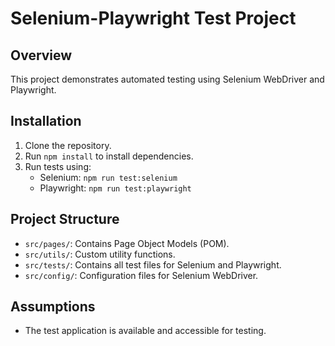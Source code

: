 # Selenium-Playwright Test Project

## Overview
This project demonstrates automated testing using Selenium WebDriver and Playwright.

## Installation
1. Clone the repository.
2. Run `npm install` to install dependencies.
3. Run tests using:
   - Selenium: `npm run test:selenium`
   - Playwright: `npm run test:playwright`

## Project Structure
- `src/pages/`: Contains Page Object Models (POM).
- `src/utils/`: Custom utility functions.
- `src/tests/`: Contains all test files for Selenium and Playwright.
- `src/config/`: Configuration files for Selenium WebDriver.

## Assumptions
- The test application is available and accessible for testing.
